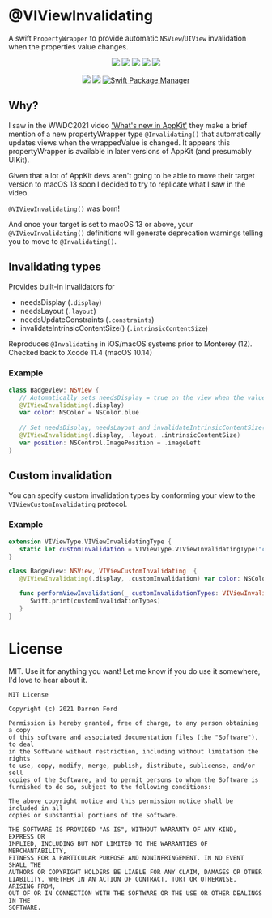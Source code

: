 
# @VIViewInvalidating

A swift `PropertyWrapper` to provide automatic `NSView`/`UIView` invalidation when the properties value changes.

<p align="center">
    <img src="https://img.shields.io/github/v/tag/dagronf/VIViewInvalidating" />
    <img src="https://img.shields.io/badge/macOS-10.11+-red" />
    <img src="https://img.shields.io/badge/iOS-11.0+-blue" />
    <img src="https://img.shields.io/badge/tvOS-11.0+-orange" />
    <img src="https://img.shields.io/badge/macCatalyst-1.0+-purple" />
</p>

<p align="center">
    <img src="https://img.shields.io/badge/Swift-5.1-orange.svg" />
    <img src="https://img.shields.io/badge/License-MIT-lightgrey" />
    <a href="https://swift.org/package-manager">
        <img src="https://img.shields.io/badge/spm-compatible-brightgreen.svg?style=flat" alt="Swift Package Manager" />
    </a>
</p>

## Why?

I saw in the WWDC2021 video ['What's new in AppKit'](https://developer.apple.com/wwdc21/10054) they make a brief mention of a new propertyWrapper type `@Invalidating()` that automatically updates views when the wrappedValue is changed. It appears this propertyWrapper is available in later versions of AppKit (and presumably UIKit).

Given that a lot of AppKit devs aren't going to be able to move their target version to 
macOS 13 soon I decided to try to replicate what I saw in the video.

`@VIViewInvalidating()` was born!

And once your target is set to macOS 13 or above, your `@VIViewInvalidating()` definitions will generate deprecation warnings telling you to move to `@Invalidating()`.

## Invalidating types

Provides built-in invalidators for

- needsDisplay (`.display`)
- needsLayout (`.layout`)
- needsUpdateConstraints (`.constraints`)
- invalidateIntrinsicContentSize() (`.intrinsicContentSize`)

Reproduces `@Invalidating` in iOS/macOS systems prior to Monterey (12). Checked back to Xcode 11.4 (macOS 10.14)

### Example

```swift
class BadgeView: NSView {
   // Automatically sets needsDisplay = true on the view when the value changes
   @VIViewInvalidating(.display) 
   var color: NSColor = NSColor.blue
   
   // Set needsDisplay, needsLayout and invalidateIntrinsicContentSize() on the view when the value changes
   @VIViewInvalidating(.display, .layout, .intrinsicContentSize)
   var position: NSControl.ImagePosition = .imageLeft
}
```

## Custom invalidation

You can specify custom invalidation types by conforming your view to the `VIViewCustomInvalidating` protocol.

### Example

```swift
extension VIViewType.VIViewInvalidatingType {
   static let customInvalidation = VIViewType.VIViewInvalidatingType("customInvalidation")
}

class BadgeView: NSView, VIViewCustomInvalidating  {
   @VIViewInvalidating(.display, .customInvalidation) var color: NSColor = NSColor.blue

   func performViewInvalidation(_ customInvalidationTypes: VIViewInvalidatingTypes) {
      Swift.print(customInvalidationTypes)
   }
}
```

# License

MIT. Use it for anything you want! Let me know if you do use it somewhere, I'd love to hear about it.

```
MIT License

Copyright (c) 2021 Darren Ford

Permission is hereby granted, free of charge, to any person obtaining a copy
of this software and associated documentation files (the "Software"), to deal
in the Software without restriction, including without limitation the rights
to use, copy, modify, merge, publish, distribute, sublicense, and/or sell
copies of the Software, and to permit persons to whom the Software is
furnished to do so, subject to the following conditions:

The above copyright notice and this permission notice shall be included in all
copies or substantial portions of the Software.

THE SOFTWARE IS PROVIDED "AS IS", WITHOUT WARRANTY OF ANY KIND, EXPRESS OR
IMPLIED, INCLUDING BUT NOT LIMITED TO THE WARRANTIES OF MERCHANTABILITY,
FITNESS FOR A PARTICULAR PURPOSE AND NONINFRINGEMENT. IN NO EVENT SHALL THE
AUTHORS OR COPYRIGHT HOLDERS BE LIABLE FOR ANY CLAIM, DAMAGES OR OTHER
LIABILITY, WHETHER IN AN ACTION OF CONTRACT, TORT OR OTHERWISE, ARISING FROM,
OUT OF OR IN CONNECTION WITH THE SOFTWARE OR THE USE OR OTHER DEALINGS IN THE
SOFTWARE.
```
